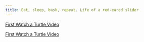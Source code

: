 ```yaml
---
title: Eat, sleep, bask, repeat. Life of a red-eared slider
---
```

[First Watch a Turtle Video](/posts/first-watch-a-turtle-video.md)

[First Watch a Turtle Video](/posts/first-watch-a-turtle-video.md)